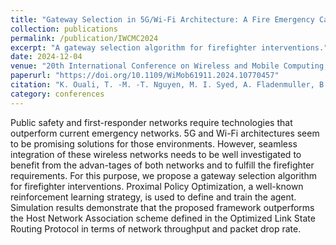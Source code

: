 ```yaml
---
title: "Gateway Selection in 5G/Wi-Fi Architecture: A Fire Emergency Case Study"
collection: publications
permalink: /publication/IWCMC2024
excerpt: "A gateway selection algorithm for firefighter interventions."
date: 2024-12-04
venue: "20th International Conference on Wireless and Mobile Computing, Networking and Communications (WiMob)"
paperurl: "https://doi.org/10.1109/WiMob61911.2024.10770457"
citation: "K. Ouali, T. -M. -T. Nguyen, M. I. Syed, A. Fladenmuller, B. Kervella and N. Peugnet, “Gateway Selection in 5G/Wi-Fi Architecture: A Fire Emergency Case Study,” 2024 20th International Conference on Wireless and Mobile Computing, Networking and Communications (WiMob), Paris, France, 2024, pp. 520-525, doi: 10.1109/WiMob61911.2024.10770457."
category: conferences
---
```


Public safety and first-responder networks require technologies that outperform current emergency networks. 5G and Wi-Fi architectures seem to be promising solutions for those environments. However, seamless integration of these wireless networks needs to be well investigated to benefit from the advan-tages of both networks and to fulfill the firefighter requirements. For this purpose, we propose a gateway selection algorithm for firefighter interventions. Proximal Policy Optimization, a well-known reinforcement learning strategy, is used to define and train the agent. Simulation results demonstrate that the proposed framework outperforms the Host Network Association scheme defined in the Optimized Link State Routing Protocol in terms of network throughput and packet drop rate.
